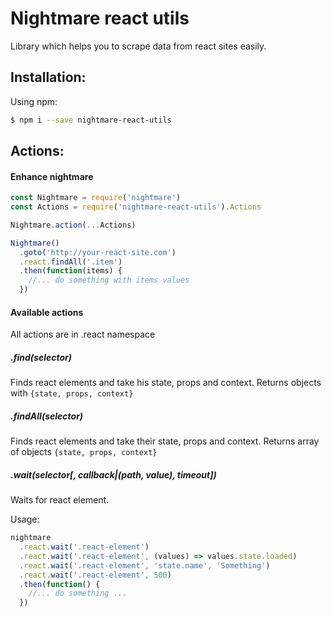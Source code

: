 # Nightmare react utils

Library which helps you to scrape data from react sites easily.

## Installation:

Using npm:
```bash
$ npm i --save nightmare-react-utils
```

## Actions:

#### Enhance nightmare
```javascript
const Nightmare = require('nightmare')
const Actions = require('nightmare-react-utils').Actions

Nightmare.action(...Actions)

Nightmare()
  .goto('http://your-react-site.com')
  .react.findAll('.item')
  .then(function(items) {
    //... do something with items values
  })
```

#### Available actions

All actions are in .react namespace

##### .find(selector)
Finds react elements and take his state, props and context.
Returns objects with `{state, props, context}`

##### .findAll(selector)
Finds react elements and take their state, props and context.
Returns array of objects `{state, props, context}`

##### .wait(selector[, callback|(path, value), timeout])
Waits for react element.

Usage:
```javascript
nightmare
  .react.wait('.react-element')
  .react.wait('.react-element', (values) => values.state.loaded)
  .react.wait('.react-element', 'state.name', 'Something')
  .react.wait('.react-element', 500)
  .then(function() {
    //... do something ...
  })
```